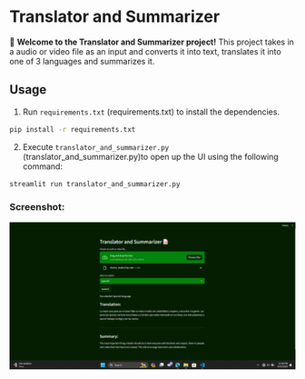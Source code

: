 # Translator and Summarizer

🤖 **Welcome to the Translator and Summarizer project!** This project takes in a audio or video file as an input and converts it into text, translates it into one of 3 languages and summarizes it.


## Usage
1. Run `requirements.txt` (requirements.txt) to install the dependencies.

```bash
pip install -r requirements.txt
```
2. Execute `translator_and_summarizer.py` (translator_and_summarizer.py)to open up the UI using the following command:

```bash
streamlit run translator_and_summarizer.py
```
### Screenshot:
![App Screenshot](https://github.com/Satyajeet-code/Generative-AI/blob/main/Translator_and_summarizer/Screenshot%202024-04-24%20123935.png)
